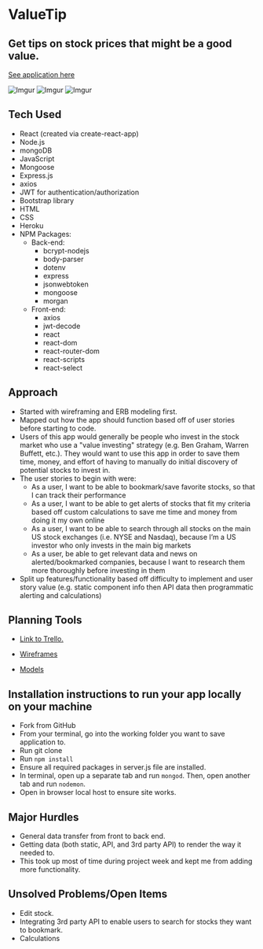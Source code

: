 # **ValueTip**

## Get tips on stock prices that might be a good value.

<a href="https://murmuring-crag-60865.herokuapp.com/">See application here</a>

![Imgur](https://i.imgur.com/niQWplc.png)
![Imgur](https://i.imgur.com/09zui5L.png)
![Imgur](https://i.imgur.com/6KEKoi4.png)

## Tech Used
* React (created via create-react-app)
* Node.js
* mongoDB
* JavaScript
* Mongoose
* Express.js
* axios
* JWT for authentication/authorization
* Bootstrap library
* HTML
* CSS
* Heroku
* NPM Packages:
    - Back-end:
        - bcrypt-nodejs
        - body-parser
        - dotenv
        - express
        - jsonwebtoken
        - mongoose
        - morgan
    - Front-end:
        - axios
        - jwt-decode
        - react
        - react-dom
        - react-router-dom
        - react-scripts
        - react-select

## Approach
- Started with wireframing and ERB modeling first. 
- Mapped out how the app should function based off of user stories before starting to code.   
- Users of this app would generally be people who invest in the stock market who use a "value investing" strategy (e.g. Ben Graham, Warren Buffett, etc.). They would want to use this app in order to save them time, money, and effort of having to manually do initial discovery of potential stocks to invest in. 
- The user stories to begin with were:
    * As a user, I want to be able to bookmark/save favorite stocks, so that I can track their performance
    * As a user, I want to be able to get alerts of stocks that fit my criteria based off custom calculations to save me time and money from doing it my own online
    * As a user, I want to be able to search through all stocks on the main US stock exchanges (i.e. NYSE and Nasdaq), because I’m a US investor who only invests in the main big markets
    * As a user, be able to get relevant data and news on alerted/bookmarked companies, because I want to research them more thoroughly before investing in them
- Split up features/functionality based off difficulty to implement and user story value (e.g. static component info then API data then programmatic alerting and calculations)

## Planning Tools
* <a href="https://trello.com/b/SJFM1xDb/project-4-stock-app">Link to Trello.</a>
* <a href="https://docs.google.com/presentation/d/1w4Cp9Vr9NT2aEf9mRD5JfDm3XEbsYh9-oTDFGlNAlBg/edit?usp=sharing">Wireframes</a>

* <a href="https://docs.google.com/presentation/d/1hYqtMqSBdV4slT__i418qjovuvlrFkzdcvPx1NkNj2g/edit?usp=sharing">Models</a>

## Installation instructions to run your app locally on your machine
* Fork from GitHub 
* From your terminal, go into the working folder you want to save application to. 
* Run git clone
* Run `npm install`
* Ensure all required packages in server.js file are installed. 
* In terminal, open up a separate tab and run `mongod`. Then, open another tab and run `nodemon`.
* Open in browser local host to ensure site works.

## Major Hurdles
* General data transfer from front to back end. 
* Getting data (both static, API, and 3rd party API) to render the way it needed to. 
* This took up most of time during project week and kept me from adding more functionality. 

## Unsolved Problems/Open Items 
* Edit stock.
* Integrating 3rd party API to enable users to search for stocks they want to bookmark.
* Calculations